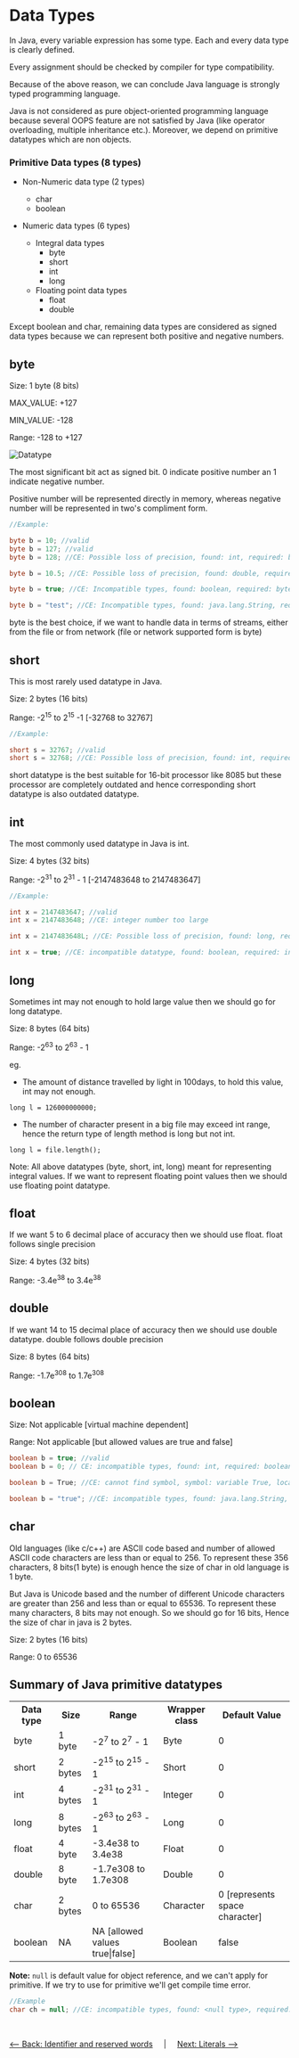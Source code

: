 # Data Types

In Java, every variable expression has some type. Each and every data type is clearly defined.

Every assignment should be checked by compiler for type compatibility. 

Because of the above reason, we can conclude Java language is strongly typed programming language.

Java is not considered as pure object-oriented programming language because several OOPS feature are not satisfied by Java (like operator overloading, multiple inheritance etc.). Moreover, we depend on primitive datatypes which are non objects.


### Primitive Data types (8 types)

- Non-Numeric data type (2 types)
  - char
  - boolean

- Numeric data types (6 types)
  - Integral data types
      - byte
      - short
      - int
      - long 
  - Floating point data types
      - float 
      - double

Except boolean and char, remaining data types are considered as signed data types because we can represent both positive and negative numbers.


## byte

Size: 1 byte (8 bits)

MAX_VALUE: +127

MIN_VALUE: -128

Range: -128 to +127

<img alt="Datatype" src="datatype.png"/>

The most significant bit act as signed bit. 0 indicate positive number an 1 indicate negative number.

Positive number will be represented directly in memory, whereas negative number will be represented in two's compliment form.

```java
//Example:

byte b = 10; //valid
byte b = 127; //valid
byte b = 128; //CE: Possible loss of precision, found: int, required: byte

byte b = 10.5; //CE: Possible loss of precision, found: double, required: byte

byte b = true; //CE: Incompatible types, found: boolean, required: byte

byte b = "test"; //CE: Incompatible types, found: java.lang.String, required: byte
```

byte is the best choice, if we want to handle data in terms of streams, either from the file or from network (file or network supported form is byte)


## short 

This is most rarely used datatype in Java.

Size: 2 bytes (16 bits)

Range: -2<sup>15</sup> to 2<sup>15</sup> -1 [-32768 to 32767]

```java
//Example:

short s = 32767; //valid
short s = 32768; //CE: Possible loss of precision, found: int, required: short
```

short datatype is the best suitable for 16-bit processor like 8085 but these processor are completely outdated and hence corresponding short datatype is also outdated datatype.

## int

The most commonly used datatype in Java is int.

Size: 4 bytes (32 bits)

Range: -2<sup>31</sup> to 2<sup>31</sup> - 1  [-2147483648 to 2147483647]

```java
//Example:

int x = 2147483647; //valid
int x = 2147483648; //CE: integer number too large

int x = 2147483648L; //CE: Possible loss of precision, found: long, required: int

int x = true; //CE: incompatible datatype, found: boolean, required: int
```

## long

Sometimes int may not enough to hold large value then we should go for long datatype.

Size: 8 bytes (64 bits)

Range: -2<sup>63</sup> to 2<sup>63</sup> - 1

eg.
 
- The amount of distance travelled by light in 100days, to hold this value, int may not enough.

`long l = 126000000000;`

- The number of character present in a big file may exceed int range, hence the return type of length method is long but not int.

`long l = file.length();`

Note: All above datatypes (byte, short, int, long) meant for representing integral values. If we want to represent floating point values then we should use floating point datatype.

## float

If we want 5 to 6 decimal place of accuracy then we should use float. float follows single precision

Size: 4 bytes (32 bits)

Range: -3.4e<sup>38</sup> to 3.4e<sup>38</sup>

## double

If we want 14 to 15 decimal place of accuracy then we should use double datatype. double follows double precision

Size: 8 bytes (64 bits)

Range: -1.7e<sup>308</sup> to 1.7e<sup>308</sup>


## boolean

Size: Not applicable [virtual machine dependent]

Range: Not applicable [but allowed values are true and false]

```java
boolean b = true; //valid
boolean b = 0; // CE: incompatible types, found: int, required: boolean

boolean b = True; //CE: cannot find symbol, symbol: variable True, location: class ClassName

boolean b = "true"; //CE: incompatible types, found: java.lang.String, required: boolean

```

## char

Old languages (like c/c++) are ASCII code based and number of allowed ASCII code characters are less than or equal to 256. To represent these 356 characters, 8 bits(1 byte) is enough hence the size of char in old language is 1 byte.

But Java is Unicode based and the number of different Unicode characters are greater than 256 and less than or equal to 65536. To represent these many characters, 8 bits may not enough. So we should go for 16 bits, Hence the size of char in java is 2 bytes.

Size: 2 bytes (16 bits)

Range: 0 to 65536

## Summary of Java primitive datatypes

<table>
  <tr>
    <th>Data type</th>
    <th>Size</th>
    <th>Range</th>
    <th>Wrapper class</th>
    <th>Default Value</th>
  </tr>
  <tr>
    <td>byte</td>
    <td>1 byte</td>
    <td> -2<sup>7</sup> to 2<sup>7</sup> - 1</td>
    <td>Byte</td>
    <td>0</td>
  </tr>
  <tr>
    <td>short</td>
    <td>2 bytes</td>
    <td> -2<sup>15</sup> to 2<sup>15</sup> - 1</td>
    <td>Short</td>
    <td>0</td>
  </tr>
  <tr>
    <td>int</td>
    <td>4 bytes</td>
    <td> -2<sup>31</sup> to 2<sup>31</sup> - 1</td>
    <td>Integer</td>
    <td>0</td>
  </tr>
  <tr>
    <td>long</td>
    <td>8 bytes</td>
    <td> -2<sup>63</sup> to 2<sup>63</sup> - 1</td>
    <td>Long</td>
    <td>0</td>
  </tr>
  <tr>
    <td>float</td>
    <td>4 byte</td>
    <td> -3.4e38 to 3.4e38</td>
    <td>Float</td>
    <td>0</td>
  </tr>
  <tr>
    <td>double</td>
    <td>8 byte</td>
    <td> -1.7e308 to 1.7e308</td>
    <td>Double</td>
    <td>0</td>
  </tr>
  <tr>
    <td>char</td>
    <td>2 bytes</td>
    <td> 0 to 65536</td>
    <td>Character</td>
    <td>0 [represents space character]</td>
  </tr>
  <tr>
    <td>boolean</td>
    <td>NA</td>
    <td> NA [allowed values true|false]</td>
    <td>Boolean</td>
    <td>false</td>
  </tr>
</table>

<strong>Note:</strong> `null` is default value for object reference, and we can't apply for primitive. If we try to use for primitive we'll get compile time error.

```java
//Example
char ch = null; //CE: incompatible types, found: <null type>, required: char
```

<br>

[<-- Back: Identifier and reserved words](../1_identifiers/identifiers.md) &nbsp;&nbsp;&nbsp;&nbsp;|&nbsp;&nbsp;&nbsp;&nbsp; [Next: Literals -->](../3_literals/literals.md)

<br>
